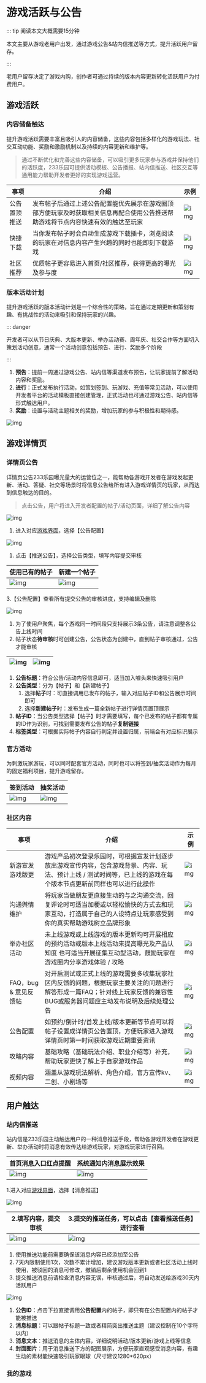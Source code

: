# 游戏活跃与公告

::: tip 阅读本文大概需要15分钟

本文主要从游戏老用户出发，通过游戏公告&站内信推送等方式，提升活跃用户留存。

::: 

老用户留存决定了游戏内购，创作者可通过持续的版本内容更新转化活跃用户为付费用户。

## 游戏活跃

### 内容储备触达

提升游戏活跃需要丰富且吸引人的内容储备，这些内容包括多样化的游戏玩法、社交互动功能、奖励和激励机制以及持续的内容更新和维护等。

>  通过不断优化和完善这些内容储备，可以吸引更多玩家参与游戏并保持他们的活跃度，233乐园可提供活动模板、公告播报、站内信推送、社区交互等通用能力帮助开发者更好的实现游戏运营。

| **事项**     | **介绍**                                                     | **示例**                                                     |
| ------------ | ------------------------------------------------------------ | ------------------------------------------------------------ |
| 公告置顶推送 | 发布帖子后通过上述公告配置能优先展示在游戏圈顶部方便玩家及时获取相关信息再配合使用公告推送帮助游戏将节点内容快速有效的触达至玩家 | ![img](https://arkimg.ark.online/(null)-20240826132813989.png) |
| 快捷下载     | 当你发布帖子时会自动生成游戏下载插卡，浏览阅读的玩家在对信息内容产生兴趣的同时也能即刻下载游戏 | ![img](https://arkimg.ark.online/(null)-20240826132813903.png) |
| 社区推荐     | 优质帖子更容易进入首页/社区推荐，获得更高的曝光及参与度      | ![img](https://arkimg.ark.online/(null)-20240826132818778.png) |

### 版本活动计划

提升游戏活跃的版本活动计划是一个综合性的策略，旨在通过定期更新和策划有趣、有挑战性的活动来吸引和保持玩家的兴趣。

::: danger

开发者可以从节日庆典、大版本更新、举办活动赛、周年庆、社交合作等方面切入策划活动创意，通常一个活动创意包括预告、进行、奖励多个阶段

:::

1. **预告**：提前一周通过游戏公告、站内信等渠道发布预告，让玩家提前了解活动内容和奖励。
2. **进行**：正式发布执行活动，如策划签到、玩游戏、充值等常见活动，可以使用开发者平台的活动模板直接创建管理，正式活动也可通过游戏公告、站内信等形式触达用户。
3. **奖励**：设置与活动主题相关的奖励，增加玩家的参与积极性和期待感。

![img](https://arkimg.ark.online/(null)-20240826132816588.png)

## 游戏详情页

### 详情页公告

详情页公告233乐园曝光量大的运营位之一，能帮助各游戏开发者在游戏发起更新、活动、答疑、社交等场景时将信息公告给所有进入游戏详情页的玩家，从而达到信息触达的目的。 

> 点击公告，用户将进入开发者配置的帖子/活动页面，详细了解公告内容

![img](https://arkimg.ark.online/(null)-20240826132819190-4650752.png)

1. 进入对应[游戏界面](https://portal.ark.online/#/admin/announcement-list)，选择【公告配置】

![img](https://arkimg.ark.online/(null)-20240826132813877.png)

1. 点击【推送公告】，选择公告类型，填写内容提交审核

| **使用已有的帖子**                                           | **新建一个帖子**                                             |
| ------------------------------------------------------------ | ------------------------------------------------------------ |
| ![img](https://arkimg.ark.online/(null)-20240826132813910.png) | ![img](https://arkimg.ark.online/(null)-20240826132816792.png) |

3.【公告配置】查看所有提交公告的审核进度，支持编辑及删除

![img](https://arkimg.ark.online/(null)-20240826132815952.png)

1. 为了使用户聚焦，每个游戏同一时间段只支持展示3条公告，请注意调整各公告上线时间
2. 帖子状态**待审核**时可创建公告，公告状态为创建中，直到帖子审核通过，公告才能审核

| ![img](https://arkimg.ark.online/(null)-20240826132814306.png) | ![img](https://arkimg.ark.online/(null)-20240826132814369.png) |
| ------------------------------------------------------------ | ------------------------------------------------------------ |

1. **公告标题**：符合公告/活动内容信息即可，适当加入噱头来快速吸引用户
2. **公告类型**：分为【帖子】和【新建帖子】
   1. 选择**帖子**时：可直接调用已发布的帖子，输入对应帖子ID和公告展示时间即可
   2. 选择**新建帖子**时：发布生成一篇全新帖子进行详情页置顶展示
3. **帖子ID**：当公告类型选择【帖子】时才需要填写，每个已发布的帖子都有专属的ID作为识别，可找到需要发布公告的帖子**复制链接**
4. **标签类型**：可根据实际帖子内容自行判定并设置归属，前端会有对应标识展示

### 官方活动

为刺激玩家游玩，可以同时配套官方活动，同时也可以将签到/抽奖活动作为每月的固定福利项目，提升游戏留存。

| **签到活动**                                                 | **抽奖活动**                                                 |
| ------------------------------------------------------------ | ------------------------------------------------------------ |
| ![img](https://arkimg.ark.online/(null)-20240826132816569.png) | ![img](https://arkimg.ark.online/(null)-20240826132814987.png) |

### 社区内容

| **事项**              | **介绍**                                                     | **示例**                                                     |
| --------------------- | ------------------------------------------------------------ | ------------------------------------------------------------ |
| 新游宣发 游戏版更     | 游戏产品初次登录乐园时，可根据宣发计划逐步放出游戏宣传内容，包含游戏背景、内容、玩法、预计上线 / 测试时间等，已上线的游戏在每个版本节点更新前同样也可以进行此操作 | ![img](https://arkimg.ark.online/(null)-20240826132815327.png) |
| 沟通舆情维护          | 将玩家当做朋友更直接生动的与之沟通交流，回复评论时可适当加梗或以轻松愉快的方式去和玩家互动，打造属于自己的人设特点让玩家感受到你的真实帮助游戏树立品牌形象 | ![img](https://arkimg.ark.online/(null)-20240826132815378.png) |
| 举办社区活动          | 未上线游戏或上线游戏的版本更新均可开展相应的预约活动或版本上线活动来提高曝光及产品认知度 也可适当开展征集互动型活动，鼓励玩家在游戏圈内分享游戏体验 / 攻略 | ![img](https://arkimg.ark.online/(null)-20240826132820262.png) |
| FAQ，bug & 意见反馈帖 | 对开启测试或正式上线的游戏需要多收集玩家社区内反馈的问题，根据玩家主要关注的问题进行解答形成一篇FAQ；针对线上玩家反馈的兼容性BUG或服务器问题应主动发布说明及后续处理公告 | ![img](https://arkimg.ark.online/(null)-20240826132818478.png) |
| 公告配置              | 如预约/倒计时/首发上线/版本更新等节点可以将帖子设置成详情页公告置顶，方便玩家进入游戏详情页时第一时间获取游戏近期重要资讯 | ![img](https://arkimg.ark.online/(null)-20240826132815849.png) |
| 攻略内容              | 基础攻略（基础玩法介绍、职业介绍等）补充，帮助玩家更快了解上手自家游戏作品 | ![img](https://arkimg.ark.online/(null)-20240826132818737.png) |
| 视频内容              | 涵盖从游戏玩法解析、角色介绍，官方宣传kv、二创、小剧场等     | ![img](https://arkimg.ark.online/(null)-20240826132817698.png) |

## 用户触达

### 站内信推送

站内信是233乐园主动触达用户的一种消息推送手段，帮助各游戏开发者在游戏更新、举办活动时将消息有效传达给游戏玩家，对游戏玩家进行召回。

| 首页消息入口红点提醒                                         | 系统通知内消息展示效果                                       |
| ------------------------------------------------------------ | ------------------------------------------------------------ |
| ![img](https://arkimg.ark.online/(null)-20240826132821466.png) | ![img](https://arkimg.ark.online/(null)-20240826132817061.png) |

1.进入对应[游戏界面](https://portal.ark.online/#/admin/announcement-list)，选择【消息推送】

![img](https://arkimg.ark.online/(null)-20240826132823206.png)

| 2.填写内容，提交审核                                         | 3.提交的推送任务，可以点击【查看推送任务】进行查看           |
| ------------------------------------------------------------ | ------------------------------------------------------------ |
| ![img](https://arkimg.ark.online/(null)-20240826132819358.png) | ![img](https://arkimg.ark.online/(null)-20240826132815171.png) |

1. 使用推送功能前需要确保该消息内容已经添加至公告
2. 7天内限制使用1次，次数不累计增加，建议游戏版本更新或者社区活动上线时使用，被驳回的消息可修改，撤销后剩余使用机会回到1
3. 提交推送消息前请检查消息内容无误，审核通过后，将自动发送给游戏30天内活跃用户

![img](https://arkimg.ark.online/(null)-20240826132813814.png)

1. **公告ID**：点击下拉直接调用**公告配置**内的帖子，即只有在公告配置内的帖子才能被推送
2. **消息标题**：可以跟帖子标题一致或者精简突出推送主题（建议控制在10个字符以内）
3. **消息文本**：推送消息的主体内容，详细说明活动/版本更新/游戏上线等信息
4. **封面图片**：用于消息推送下方的配图展示，方便玩家直观感受消息内容，有趣生动的素材能快速吸引玩家眼球（尺寸建议1280*620px）

### 我的游戏
